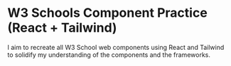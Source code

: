 # W3 Schools Component Practice (React + Tailwind)

I aim to recreate all W3 School web components using React and Tailwind to solidify my understanding of the components and the frameworks.
